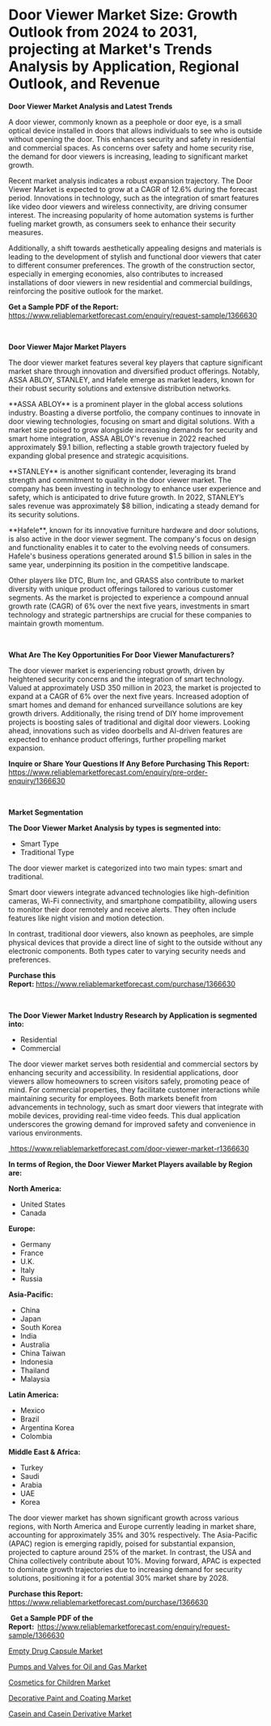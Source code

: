 <p><h1>Door Viewer Market Size: Growth Outlook from 2024 to 2031, projecting at Market's Trends Analysis by Application, Regional Outlook, and Revenue</h1></p><p><strong>Door Viewer Market Analysis and Latest Trends</strong></p>
<p><p>A door viewer, commonly known as a peephole or door eye, is a small optical device installed in doors that allows individuals to see who is outside without opening the door. This enhances security and safety in residential and commercial spaces. As concerns over safety and home security rise, the demand for door viewers is increasing, leading to significant market growth.</p><p>Recent market analysis indicates a robust expansion trajectory. The Door Viewer Market is expected to grow at a CAGR of 12.6% during the forecast period. Innovations in technology, such as the integration of smart features like video door viewers and wireless connectivity, are driving consumer interest. The increasing popularity of home automation systems is further fueling market growth, as consumers seek to enhance their security measures.</p><p>Additionally, a shift towards aesthetically appealing designs and materials is leading to the development of stylish and functional door viewers that cater to different consumer preferences. The growth of the construction sector, especially in emerging economies, also contributes to increased installations of door viewers in new residential and commercial buildings, reinforcing the positive outlook for the market.</p></p>
<p><strong>Get a Sample PDF of the Report:&nbsp;</strong> <a href="https://www.reliablemarketforecast.com/enquiry/request-sample/1366630?utm_campaign=1178&utm_medium=2&utm_source=Github&utm_content=ia&utm_term=11102024&utm_id=door-viewer">https://www.reliablemarketforecast.com/enquiry/request-sample/1366630</a></p>
<p>&nbsp;</p>
<p><strong>Door Viewer Major Market Players</strong></p>
<p><p>The door viewer market features several key players that capture significant market share through innovation and diversified product offerings. Notably, ASSA ABLOY, STANLEY, and Hafele emerge as market leaders, known for their robust security solutions and extensive distribution networks.</p><p>**ASSA ABLOY** is a prominent player in the global access solutions industry. Boasting a diverse portfolio, the company continues to innovate in door viewing technologies, focusing on smart and digital solutions. With a market size poised to grow alongside increasing demands for security and smart home integration, ASSA ABLOY's revenue in 2022 reached approximately $9.1 billion, reflecting a stable growth trajectory fueled by expanding global presence and strategic acquisitions.</p><p>**STANLEY** is another significant contender, leveraging its brand strength and commitment to quality in the door viewer market. The company has been investing in technology to enhance user experience and safety, which is anticipated to drive future growth. In 2022, STANLEY’s sales revenue was approximately $8 billion, indicating a steady demand for its security solutions.</p><p>**Hafele**, known for its innovative furniture hardware and door solutions, is also active in the door viewer segment. The company's focus on design and functionality enables it to cater to the evolving needs of consumers. Hafele's business operations generated around $1.5 billion in sales in the same year, underpinning its position in the competitive landscape.</p><p>Other players like DTC, Blum Inc, and GRASS also contribute to market diversity with unique product offerings tailored to various customer segments. As the market is projected to experience a compound annual growth rate (CAGR) of 6% over the next five years, investments in smart technology and strategic partnerships are crucial for these companies to maintain growth momentum.</p></p>
<p>&nbsp;</p>
<p><strong>What Are The Key Opportunities For Door Viewer Manufacturers?</strong></p>
<p><p>The door viewer market is experiencing robust growth, driven by heightened security concerns and the integration of smart technology. Valued at approximately USD 350 million in 2023, the market is projected to expand at a CAGR of 6% over the next five years. Increased adoption of smart homes and demand for enhanced surveillance solutions are key growth drivers. Additionally, the rising trend of DIY home improvement projects is boosting sales of traditional and digital door viewers. Looking ahead, innovations such as video doorbells and AI-driven features are expected to enhance product offerings, further propelling market expansion.</p></p>
<p><strong>Inquire or Share Your Questions If Any Before Purchasing This Report:</strong> <a href="https://www.reliablemarketforecast.com/enquiry/pre-order-enquiry/1366630?utm_campaign=1178&utm_medium=2&utm_source=Github&utm_content=ia&utm_term=11102024&utm_id=door-viewer">https://www.reliablemarketforecast.com/enquiry/pre-order-enquiry/1366630</a></p>
<p>&nbsp;</p>
<p><strong>Market Segmentation</strong></p>
<p><strong>The Door Viewer Market Analysis by types is segmented into:</strong></p>
<p><ul><li>Smart Type</li><li>Traditional Type</li></ul></p>
<p><p>The door viewer market is categorized into two main types: smart and traditional. </p><p>Smart door viewers integrate advanced technologies like high-definition cameras, Wi-Fi connectivity, and smartphone compatibility, allowing users to monitor their door remotely and receive alerts. They often include features like night vision and motion detection. </p><p>In contrast, traditional door viewers, also known as peepholes, are simple physical devices that provide a direct line of sight to the outside without any electronic components. Both types cater to varying security needs and preferences.</p></p>
<p><strong>Purchase this Report:&nbsp;</strong><a href="https://www.reliablemarketforecast.com/purchase/1366630?utm_campaign=1178&utm_medium=2&utm_source=Github&utm_content=ia&utm_term=11102024&utm_id=door-viewer">https://www.reliablemarketforecast.com/purchase/1366630</a></p>
<p>&nbsp;</p>
<p><strong>The Door Viewer Market Industry Research by Application is segmented into:</strong></p>
<p><ul><li>Residential</li><li>Commercial</li></ul></p>
<p><p>The door viewer market serves both residential and commercial sectors by enhancing security and accessibility. In residential applications, door viewers allow homeowners to screen visitors safely, promoting peace of mind. For commercial properties, they facilitate customer interactions while maintaining security for employees. Both markets benefit from advancements in technology, such as smart door viewers that integrate with mobile devices, providing real-time video feeds. This dual application underscores the growing demand for improved safety and convenience in various environments.</p></p>
<p><a href="https://www.reliablemarketforecast.com/door-viewer-market-r1366630?utm_campaign=1178&utm_medium=2&utm_source=Github&utm_content=ia&utm_term=11102024&utm_id=door-viewer">&nbsp;https://www.reliablemarketforecast.com/door-viewer-market-r1366630</a></p>
<p><strong>In terms of Region, the Door Viewer Market Players available by Region are:</strong></p>
<p>
    <p> <strong> North America: </strong>
        <ul>
            <li>United States</li>
            <li>Canada</li>
        </ul>
        </p> 
    <p> <strong> Europe: </strong>
        <ul>
            <li>Germany</li>
            <li>France</li>
            <li>U.K.</li>
            <li>Italy</li>
            <li>Russia</li>
        </ul>
        </p> 
    <p> <strong> Asia-Pacific: </strong>
        <ul>
            <li>China</li>
            <li>Japan</li>
            <li>South Korea</li>
            <li>India</li>
            <li>Australia</li>
            <li>China Taiwan</li>
            <li>Indonesia</li>
            <li>Thailand</li>
            <li>Malaysia</li>
        </ul>
        </p> 
    <p> <strong> Latin America: </strong>
        <ul>
            <li>Mexico</li>
            <li>Brazil</li>
            <li>Argentina Korea</li>
            <li>Colombia</li>
        </ul>
        </p> 
    <p> <strong> Middle East & Africa: </strong>
        <ul>
            <li>Turkey</li>
            <li>Saudi</li>
            <li>Arabia</li>
            <li>UAE</li>
            <li>Korea</li>
        </ul>
    </p>
    </p>
<p><p>The door viewer market has shown significant growth across various regions, with North America and Europe currently leading in market share, accounting for approximately 35% and 30% respectively. The Asia-Pacific (APAC) region is emerging rapidly, poised for substantial expansion, projected to capture around 25% of the market. In contrast, the USA and China collectively contribute about 10%. Moving forward, APAC is expected to dominate growth trajectories due to increasing demand for security solutions, positioning it for a potential 30% market share by 2028.</p></p>
<p><strong>Purchase this Report: </strong><a href="https://www.reliablemarketforecast.com/purchase/1366630?utm_campaign=1178&utm_medium=2&utm_source=Github&utm_content=ia&utm_term=11102024&utm_id=door-viewer">https://www.reliablemarketforecast.com/purchase/1366630</a></p>
<p>&nbsp;<strong>Get a Sample PDF of the Report:&nbsp;&nbsp;</strong><a href="https://www.reliablemarketforecast.com/enquiry/request-sample/1366630?utm_campaign=1178&utm_medium=2&utm_source=Github&utm_content=ia&utm_term=11102024&utm_id=door-viewer">https://www.reliablemarketforecast.com/enquiry/request-sample/1366630</a></p>
<p><strong></strong></p>
<p><p><a href="https://www.linkedin.com/pulse/empty-drug-capsule-market-global-insights-regional-analysis-u183e?utm_campaign=1178&utm_medium=2&utm_source=Github&utm_content=ia&utm_term=11102024&utm_id=door-viewer">Empty Drug Capsule Market</a></p><p><a href="https://www.linkedin.com/pulse/unveiling-market-trends-global-pumps-valves-oil-gas-growth-tf7mc?utm_campaign=1178&utm_medium=2&utm_source=Github&utm_content=ia&utm_term=11102024&utm_id=door-viewer">Pumps and Valves for Oil and Gas Market</a></p><p><a href="https://www.linkedin.com/pulse/global-cosmetics-children-market-opportunities-challenges2024-zq0oe?utm_campaign=1178&utm_medium=2&utm_source=Github&utm_content=ia&utm_term=11102024&utm_id=door-viewer">Cosmetics for Children Market</a></p><p><a href="https://www.linkedin.com/pulse/exploring-decorative-paint-coating-market-strategic-insights-tsewf?utm_campaign=1178&utm_medium=2&utm_source=Github&utm_content=ia&utm_term=11102024&utm_id=door-viewer">Decorative Paint and Coating Market</a></p><p><a href="https://www.linkedin.com/pulse/global-casein-derivative-market-product-types-applications-14e6f?utm_campaign=1178&utm_medium=2&utm_source=Github&utm_content=ia&utm_term=11102024&utm_id=door-viewer">Casein and Casein Derivative Market</a></p></p>